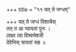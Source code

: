 +++
title = "११ यत् ते जग्धम्"

+++
यत् ते जग्धं पिशाचैस्  
तत् त आ प्यायतां पुनः ।  
लाक्षा त्वा विश्वभेषजी  
देवेभिस् त्रायतां सह ॥